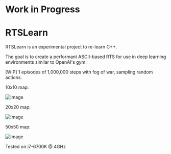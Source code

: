 # Work in Progress

# RTSLearn

RTSLearn is an experimental project to re-learn C++.

The goal is to create a performant ASCII-based RTS for use in deep learning environments similar to OpenAI's gym.

[WIP] 1 episodes of 1,000,000 steps with fog of war, sampling random actions.

10x10 map:

![image](https://github.com/4rChon/RTSLearn/assets/6491290/28e9335e-9b70-4125-a77e-04cc32947852)

20x20 map:

![image](https://github.com/4rChon/RTSLearn/assets/6491290/a2916330-b2f1-413c-81ab-8a8398c32a49)

50x50 map:

![image](https://github.com/4rChon/RTSLearn/assets/6491290/80e02391-a97b-4fcf-8aa1-4927d5af3bb9)

Tested on i7-6700K @ 4GHz


